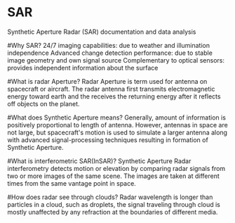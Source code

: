 # SAR
 Synthetic Aperture Radar (SAR) documentation and data analysis

#Why SAR?
24/7 imaging capabilities: due to weather and illumination independence
Advanced change detection performance: due to stable image geometry and own signal source
Complementary to optical sensors: provides independent information about the surface

#What is radar Aperture?
Radar Aperture is term used for antenna on spacecraft or aircraft. The radar antenna first transmits electromagnetic energy toward earth and the receives the returning energy after it reflects off objects on the planet.

#What does Synthetic Aperture means?
Generally, amount of information is positively proportional to length of antenna. However, antennas in space are not large, but spacecraft's motion is used to simulate a larger antenna along with advanced signal-processing techniques resulting in formation of Synthetic Aperture.

#What is interferometric SAR(InSAR)?
Synthetic Aperture Radar interferometry detects motion or elevation by comparing radar signals from two or more images of the same scene. The images are taken at different times from the same vantage point in space.

#How does radar see through clouds?
Radar wavelength is longer than particles in a cloud, such as droplets, the signal traveling through cloud is mostly unaffected by any refraction at the boundaries of different media.
